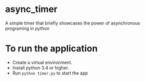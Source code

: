 # async_timer
A simple timer that briefly showcases the power of asynchronous programing in python


# To run the application

- Create a virtual environment.
- Install python 3.4 or higher.
- Run `python timer.py` to start the app